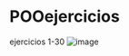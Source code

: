 # POOejercicios
ejercicios 1-30
![image](https://github.com/user-attachments/assets/67e29e8e-64ce-498e-a431-275e6e9d350f)
